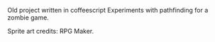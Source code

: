 Old project written in coffeescript
Experiments with pathfinding for a zombie game.

Sprite art credits: RPG Maker.
